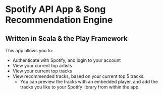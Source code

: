 # Spotify API App & Song Recommendation Engine
## Written in Scala & the Play Framework

This app allows you to:

* Authenticate with Spotify, and login to your account
* View your current top artists
* View your current top tracks
* View recommended tracks, based on your current top 5 tracks. 
  * You can preview the tracks with an embedded player, and add the tracks you like to your Spotify library from within the app.
